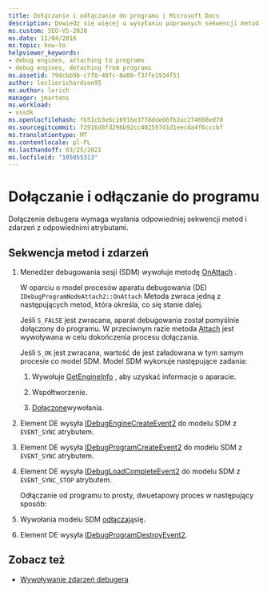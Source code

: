 ```yaml
---
title: Dołączanie i odłączanie do programu | Microsoft Docs
description: Dowiedz się więcej o wysyłaniu poprawnych sekwencji metod i zdarzeń z odpowiednimi atrybutami do dołączania debugera.
ms.custom: SEO-VS-2020
ms.date: 11/04/2016
ms.topic: how-to
helpviewer_keywords:
- debug engines, attaching to programs
- debug engines, detaching from programs
ms.assetid: 79dcbb9b-c7f8-40fc-8a00-f37fe1934f51
author: leslierichardson95
ms.author: lerich
manager: jmartens
ms.workload:
- vssdk
ms.openlocfilehash: fb51cb3e6c16916e3778dde06fb2ac274608ed70
ms.sourcegitcommit: f2916d8fd296b92cc402597d1d1eecda4f6cccbf
ms.translationtype: MT
ms.contentlocale: pl-PL
ms.lasthandoff: 03/25/2021
ms.locfileid: "105055313"
---
```

# <a name="attaching-and-detaching-to-a-program"></a>Dołączanie i odłączanie do programu
Dołączenie debugera wymaga wysłania odpowiedniej sekwencji metod i zdarzeń z odpowiednimi atrybutami.

## <a name="sequence-of-methods-and-events"></a>Sekwencja metod i zdarzeń

1. Menedżer debugowania sesji (SDM) wywołuje metodę [OnAttach](../../extensibility/debugger/reference/idebugprogramnodeattach2-onattach.md) .

    W oparciu o model procesów aparatu debugowania (DE) `IDebugProgramNodeAttach2::OnAttach` Metoda zwraca jedną z następujących metod, która określa, co się stanie dalej.

    Jeśli `S_FALSE` jest zwracana, aparat debugowania został pomyślnie dołączony do programu. W przeciwnym razie metoda [Attach](../../extensibility/debugger/reference/idebugengine2-attach.md) jest wywoływana w celu dokończenia procesu dołączania.

    Jeśli `S_OK` jest zwracana, wartość de jest załadowana w tym samym procesie co model SDM. Model SDM wykonuje następujące zadania:

   1. Wywołuje [GetEngineInfo](../../extensibility/debugger/reference/idebugprogramnode2-getengineinfo.md) , aby uzyskać informacje o aparacie.

   2. Współtworzenie.

   3. [Dołączone](../../extensibility/debugger/reference/idebugengine2-attach.md)wywołania.

2. Element DE wysyła [IDebugEngineCreateEvent2](../../extensibility/debugger/reference/idebugenginecreateevent2.md) do modelu SDM z `EVENT_SYNC` atrybutem.

3. Element DE wysyła [IDebugProgramCreateEvent2](../../extensibility/debugger/reference/idebugprogramcreateevent2.md) do modelu SDM z `EVENT_SYNC` atrybutem.

4. Element DE wysyła [IDebugLoadCompleteEvent2](../../extensibility/debugger/reference/idebugloadcompleteevent2.md) do modelu SDM z `EVENT_SYNC_STOP` atrybutem.

   Odłączanie od programu to prosty, dwuetapowy proces w następujący sposób:

5. Wywołania modelu SDM [odłączają](../../extensibility/debugger/reference/idebugprogram2-detach.md)się.

6. Element DE wysyła [IDebugProgramDestroyEvent2](../../extensibility/debugger/reference/idebugprogramdestroyevent2.md).

## <a name="see-also"></a>Zobacz też
- [Wywoływanie zdarzeń debugera](../../extensibility/debugger/calling-debugger-events.md)
